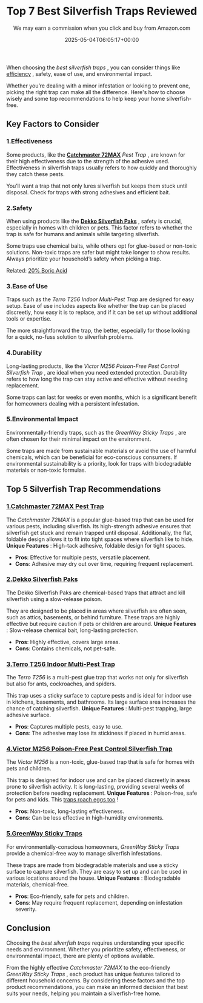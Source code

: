 ﻿---
author: We may earn a commission when you click and buy from Amazon.com
layout: post
title: Top 7 Best Silverfish Traps Reviewed
date: '2025-05-04T06:05:17+00:00'
categories:
- Fleas
- Product Reviews
tags: []
slug: /best-silverfish-traps/
lastmod: 2025-05-07T12:21:25+03:00
---

When choosing the
*best silverfish traps*
, you can consider things like
[efficiency](https://pestpolicy.com/how-to-get-rid-of-silverfish/)
, safety, ease of use, and environmental impact.

Whether you’re dealing with a minor infestation or looking to prevent one, picking the right trap can make all the difference. Here's how to choose wisely and some top recommendations to help keep your home silverfish-free.
## Key Factors to Consider
### 1.**Effectiveness**
Some products, like the
[**Catchmaster 72MAX**](https://www.amazon.com/dp/B007E83LUM/?tag=p-policy-20)
*Pest Trap*
, are known for their high effectiveness due to the strength of the adhesive used. Effectiveness in silverfish traps usually refers to how quickly and thoroughly they catch these pests.

You’ll want a trap that not only lures silverfish but keeps them stuck until disposal. Check for traps with strong adhesives and efficient bait.
### 2.**Safety**
When using products like the
[**Dekko Silverfish Paks**](https://www.amazon.com/dp/B002Y2OW6A/?tag=p-policy-20)
, safety is crucial, especially in homes with children or pets. This factor refers to whether the trap is safe for humans and animals while targeting silverfish.

Some traps use chemical baits, while others opt for glue-based or non-toxic solutions. Non-toxic traps are safer but might take longer to show results. Always prioritize your household’s safety when picking a trap.

Related:
[20% Boric Acid](https://pestpolicy.com/boric-acid/)
### 3.**Ease of Use**
Traps such as the
*Terro T256 Indoor Multi-Pest Trap*
are designed for easy setup. Ease of use includes aspects like whether the trap can be placed discreetly, how easy it is to replace, and if it can be set up without additional tools or expertise.

The more straightforward the trap, the better, especially for those looking for a quick, no-fuss solution to silverfish problems.
### 4.**Durability**
Long-lasting products, like the
*Victor M256 Poison-Free Pest Control Silverfish Trap*
, are ideal when you need extended protection. Durability refers to how long the trap can stay active and effective without needing replacement.

Some traps can last for weeks or even months, which is a significant benefit for homeowners dealing with a persistent infestation.
### 5.**Environmental Impact**
Environmentally-friendly traps, such as the
*GreenWay Sticky Traps*
, are often chosen for their minimal impact on the environment.

Some traps are made from sustainable materials or avoid the use of harmful chemicals, which can be beneficial for eco-conscious consumers. If environmental sustainability is a priority, look for traps with biodegradable materials or non-toxic formulas.
## Top 5 Silverfish Trap Recommendations
### [1.**Catchmaster 72MAX Pest Trap**](https://www.amazon.com/dp/B007E83LUM/?tag=p-policy-20)
The
*Catchmaster 72MAX*
is a popular glue-based trap that can be used for various pests, including silverfish. Its high-strength adhesive ensures that silverfish get stuck and remain trapped until disposal. Additionally, the flat, foldable design allows it to fit into tight spaces where silverfish like to hide.
**Unique Features**
: High-tack adhesive, foldable design for tight spaces.
- **Pros**: Effective for multiple pests, versatile placement.
- **Cons**: Adhesive may dry out over time, requiring frequent replacement.
### [2.**Dekko Silverfish Paks**](https://www.amazon.com/dp/B002Y2OW6A/?tag=p-policy-20)
The Dekko Silverfish Paks are chemical-based traps that attract and kill silverfish using a slow-release poison.

They are designed to be placed in areas where silverfish are often seen, such as attics, basements, or behind furniture. These traps are highly effective but require caution if pets or children are around.
**Unique Features**
: Slow-release chemical bait, long-lasting protection.
- **Pros**: Highly effective, covers large areas.
- **Cons**: Contains chemicals, not pet-safe.
### [3.**Terro T256 Indoor Multi-Pest Trap**](https://www.amazon.com/dp/B0766BP7N5/?tag=p-policy-20)
The
*Terro T256*
is a multi-pest glue trap that works not only for silverfish but also for ants, cockroaches, and spiders.

This trap uses a sticky surface to capture pests and is ideal for indoor use in kitchens, basements, and bathrooms. Its large surface area increases the chance of catching silverfish.
**Unique Features**
: Multi-pest trapping, large adhesive surface.
- **Pros**: Captures multiple pests, easy to use.
- **Cons**: The adhesive may lose its stickiness if placed in humid areas.
### [4.**Victor M256 Poison-Free Pest Control Silverfish Trap**](https://www.amazon.com/dp/B0CP4BNBY3/?tag=p-policy-20)
The
*Victor M256*
is a non-toxic, glue-based trap that is safe for homes with pets and children.

This trap is designed for indoor use and can be placed discreetly in areas prone to silverfish activity. It is long-lasting, providing several weeks of protection before needing replacement.
**Unique Features**
: Poison-free, safe for pets and kids. This
[traps roach eggs too](https://pestpolicy.com/pet-safe-roach-killer/)
!
- **Pros**: Non-toxic, long-lasting effectiveness.
- **Cons**: Can be less effective in high-humidity environments.
### [5.**GreenWay Sticky Traps**](https://www.amazon.com/dp/B00WXKSHYQ/?tag=p-policy-20)
For environmentally-conscious homeowners,
*GreenWay Sticky Traps*
provide a chemical-free way to manage silverfish infestations.

These traps are made from biodegradable materials and use a sticky surface to capture silverfish. They are easy to set up and can be used in various locations around the house.
**Unique Features**
: Biodegradable materials, chemical-free.
- **Pros**: Eco-friendly, safe for pets and children.
- **Cons**: May require frequent replacement, depending on infestation severity.
## Conclusion
Choosing the
*best silverfish traps*
requires understanding your specific needs and environment. Whether you prioritize safety, effectiveness, or environmental impact, there are plenty of options available.

From the highly effective
*Catchmaster 72MAX*
to the eco-friendly
*GreenWay Sticky Traps*
, each product has unique features tailored to different household concerns. By considering these factors and the top product recommendations, you can make an informed decision that best suits your needs, helping you maintain a silverfish-free home.